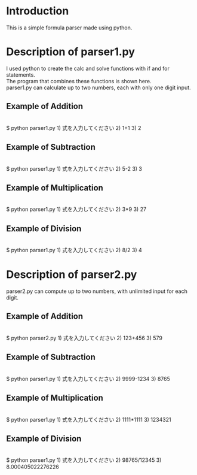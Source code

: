 # Introduction
This is a simple formula parser made using python.

# Description of parser1.py
I used python to create the calc and solve functions with if and for statements.<br>
The program that combines these functions is shown here.<br>
parser1.py can calculate up to two numbers, each with only one digit input.<br>

<h2>Example of Addition</h2>
<br>
$ python parser1.py
1) 式を入力してください
2) 1+1
3) 2

<h2>Example of Subtraction</h2>
<br>
$ python parser1.py
1) 式を入力してください
2) 5-2
3) 3

<h2>Example of Multiplication</h2>
<br>
$ python parser1.py
1) 式を入力してください
2) 3*9
3) 27

<h2>Example of Division</h2>
<br>
$ python parser1.py
1) 式を入力してください
2) 8/2
3) 4

# Description of parser2.py

parser2.py can compute up to two numbers, with unlimited input for each digit.

<h2>Example of Addition</h2>
<br>
$ python parser2.py
1) 式を入力してください
2) 123+456
3) 579

<h2>Example of Subtraction</h2>
<br>
$ python parser1.py
1) 式を入力してください
2) 9999-1234
3) 8765

<h2>Example of Multiplication</h2>
<br>
$ python parser1.py
1) 式を入力してください
2) 1111*1111
3) 1234321


<h2>Example of Division</h2>
<br>
$ python parser1.py
1) 式を入力してください
2) 98765/12345
3) 8.000405022276226